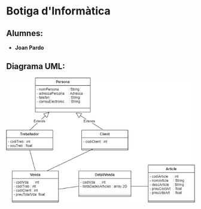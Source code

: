 # Botiga d'Informàtica

## Alumnes:

* **Joan Pardo**

## Diagrama UML:

![DiagramaUML](./img/UML_Boitiga_nou.png)

